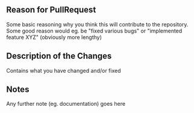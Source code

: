 ## Reason for PullRequest
Some basic reasoning why you think this will contribute to the repository.
Some good reason would eg. be "fixed various bugs" or "implemented feature XYZ" (obviously more lengthy)

## Description of the Changes
Contains what you have changed and/or fixed

## Notes
Any further note (eg. documentation) goes here
